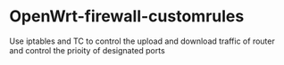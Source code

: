 # OpenWrt-firewall-customrules
Use iptables and TC to control the upload and download traffic of router and control the prioity of designated ports
